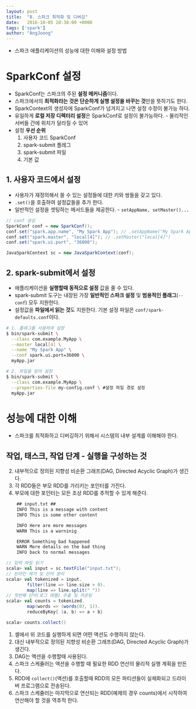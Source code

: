 ```yaml
---
layout: post
title:  "8. 스파크 최적화 및 디버깅"
date:   2016-10-05 20:38:00 +0000
tags: ['spark']
author: "AngJoong"
---
```


* 스파크 애플리케이션의 성능에 대한 이해와 설정 방법

# SparkConf 설정
* SparkConf는 스파크의 주된 **설정 메커니즘**이다.
* 스파크에서의 **최적화라는 것은 단순하게 실행 설정을 바꾸는 것**만을 뜻하기도 한다.
* SparkContext의 생성자에 SparkConf가 넘겨지고 나면 설정 수정이 불가능 하다.
* 유일하게 **로컬 저장 디렉터리 설정**은 SparkConf로 설정이 불가능하다. - 물리적인 서버들 간에 위치가 달라질 수 있어
* 설정 **우선 순위**
	1. 사용자 코드 SparkConf
	2. spark-submit 플레그
	3. spark-submit 파일
	4. 기본 값

## 1. 사용자 코드에서 설정
* 사용자가 재정의해서 쓸 수 있는 설정들에 대한 키와 쌍들을 갖고 있다.
* `.set()`을 호출하여 설정값들을 추가 한다.
* 일반적인 설정을 셋팅하는 메서드들을 제공한다. - `setAppName, setMaster()...`

```java
// conf 생성
SparkConf conf = new SparkConf();
conf.set("spark.app.name", "My Spark App"); // .setAppName("My Spark App")
conf.set("spark.master", "local[4]"); // .setMaster("local[4]")
conf.set("spark.ui.port", "36000");

JavaSparkContext sc = new JavaSparkContext(conf);
```

## 2. spark-submit에서 설정
* 애플리케이션을 **실행할때 동적으로 설정** 값을 줄 수 있다.
* spark-submit 도구는 내장된 가장 **일반적인 스파크 설정** 및 **범용적인 플래그**(`--conf`) 모두 지원한다.
* 설정값을 **파일에서 읽는 것**도 지원한다. 기본 설정 파일은 `conf/spark-defaults.conf`이다.

```bash
# 1. 플래그를 사용하여 설정
$ bin/spark-submit \
  --class com.example.MyApp \
  --master local[4] \
  --name "My Spark App" \
  --conf spark.ui.port=36000 \
  myApp.jar

# 2. 파일을 읽어 설정
$ bin/spark-submit \
  --class com.example.MyApp \
  --properties-file my-config.conf \ #설정 파일 경로 설정
  myApp.jar
```


# 성능에 대한 이해
* 스파크를 최적화하고 디버깅하기 위해서 시스템의 내부 설계를 이해해야 한다.

## 작업, 태스크, 작업 단계 - 실행을 구성하는 것
2. 내부적으로 정의된 지향성 비순환 그래프(DAG, Directed Acyclic Graph)가 생긴다.
3. 각 RDD들은 부모 RDD를 가리키는 포인터를 가진다.
4. 부모에 대한 포인터는 모든 조상 RDD를 추적할 수 있게 해준다.

```txt
    ## input.txt ##
    INFO This is a message with content
    INFO This is some other content

    INFO Here are more messages
    WARN This is a warninig

    ERROR Something bad happened
    WARN More details on the bad thing
    INFO back to normal messages
```
```scala
// 입력 파일 읽기
scala> val input = sc.textFile("input.txt");
// 빈라인 제거 및 단어 분리
scala> val tokenized = input.
		filter(line => line.size > 0).
        map(line => line.split(" "))
// 첫번째 단어(로그 레벨) 추출 및 카운팅
scala> val counts = tokenized.
		map(words => (words(0), 1)).
        reduceByKey{ (a, b) => a + b}

scala> counts.collect()
```
1. 셸에서 위 코드를 실행하게 되면 어떤 액션도 수행하지 않는다.
2. 대신 내부적으로 정의된 지향성 비순환 그래프(DAG, Directed Acyclic Graph)가 생긴다.
3. DAG는 액션을 수행할때 사용된다.
4. 스파크 스케쥴러는 액션을 수행할 때 필요한 RDD 연산의 물리적 실행 계획을 만든다.
5. RDD에 `collect()`(액션)를 호출할때 RDD의 모든 파티션들이 실체화되고 드라이버 프로그램으로 전송된다.
6. 스파크 스케쥴러는 마지막으로 연산되는 RDD(예제의 경우 counts)에서 시작하여 연산해야 할 것을 역추적 한다.

